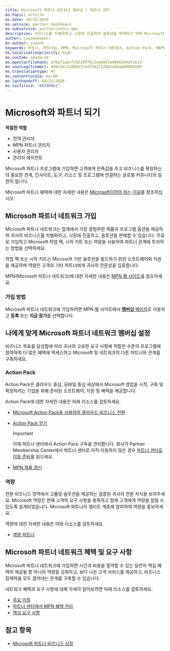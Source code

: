 ```yaml
---
title: Microsoft 파트너 네트워크 멤버십 | 파트너 센터
ms.topic: article
ms.date: 10/25/2019
ms.service: partner-dashboard
ms.subservice: partnercenter-mpn
description: 비즈니스를 차별화하고 시장에 진출하며 솔루션을 판매하기 위해 Microsoft Action Pack, 역량 및 프로그램 옵션을 포함하여 Microsoft와 파트너 혜택에 대해 알아보세요.
author: jasonwhowell
ms.author: jasonh
keywords: 파트너, 파트너십, MPN, Microsoft 파트너 네트워크, Action Pack, MAPS, Action Pack 구독, 혜택, MPN 혜택, 멤버십, 실버, 골드, 역량
ms.localizationpriority: high
ms.custom: seodec18
ms.openlocfilehash: ef6ef1aacfc02205f0c2eab9d3a084b5d4d51b13
ms.sourcegitcommit: 449cb8c32880217ad7543712b02a84ae69869289
ms.translationtype: HT
ms.contentlocale: ko-KR
ms.lasthandoff: 04/23/2020
ms.locfileid: "80390862"
---
```

# <a name="partner-with-microsoft"></a>Microsoft와 파트너 되기

**적절한 역할**
-   전역 관리자
-   MPN 파트너 관리자
-   사용자 관리자
-   관리자 에이전트

Microsoft 파트너 프로그램에 가입하면 고객에게 만족감을 주고 비즈니스를 확장하는 데 필요한 관계, 인사이트, 도구, 리소스 및 프로그램에 연결하는 글로벌 커뮤니티의 일원이 됩니다.

Microsoft 파트너 혜택에 대한 자세한 내용은 [Microsoft이어야 하는 이유](https://partner.microsoft.com/business-opportunities/why-microsoft)를 참조하십시오. 

## <a name="join-the-microsoft-partner-network"></a>Microsoft 파트너 네트워크 가입

<!-- 12/5/18 The content below was copied and pasted directly from the Membership page of the MPN site (https://partner.microsoft.com/membership)-->

Microsoft 파트너 네트워크는 업계에서 가장 광범위한 제품과 프로그램 옵션을 제공하여 귀사의 비즈니스를 차별화하고, 시장에 진출하고, 솔루션을 판매할 수 있습니다. 무료로 가입하고 Microsoft 작업 팩, 시작 키트 또는 역량을 사용하여 파트너 관계에 투자하는 방법을 선택하세요.

작업 팩 또는 시작 키트는 Microsoft 기반 솔루션을 빌드하기 위한 소프트웨어와 지원을 제공하며 역량은 고객과 기타 파트너에게 귀사의 전문성을 입증합니다.

MPN(Microsoft 파트너 네트워크)에 대한 자세한 내용은 [MPN 웹 사이트](https://partner.microsoft.com/commercial)를 참조하세요.

### <a name="how-to-join"></a>가입 방법

Microsoft 파트너 네트워크에 가입하려면 MPN 웹 사이트에서 [**멤버십** 페이지](https://partner.microsoft.com/membership)로 이동하고 **등록** 또는 **지금 참가**를 선택합니다.

## <a name="make-the-microsoft-partner-network-membership-work-for-you"></a>나에게 맞게 Microsoft 파트너 네트워크 멤버십 설정

<!-- 10/25/2019 The content below content from the Membership pages of the MPN site (https://partner.microsoft.com/membership) and additional updated content.-->

비즈니스 목표를 달성함에 따라 귀사의 고유한 요구 사항에 적합한 수준의 프로그램에 참여하여 더 많은 혜택에 액세스하고 Microsoft 및 네트워크의 다른 파트너와 관계를 구축하세요.

### <a name="action-pack"></a>Action Pack

Action Pack은 클라우드 중심, 모바일 중심 세상에서 Microsoft 영업을 시작, 구축 및 확장하려는 기업을 위해 준비된 소프트웨어, 지원 및 혜택을 제공합니다. 

Action Pack에 대한 자세한 내용은 아래 리소스를 검토하세요.

- [Microsoft Action Pack을 사용하여 클라우드 비즈니스 전환](https://partner.microsoft.com/membership/action-pack)

- [Action Pack 얻기](mpn-get-action-pack.md)
  
    >[!IMPORTANT]
    >이제 파트너 센터에서 Action Pack 구독을 관리합니다. 회사가 Partner Membership Center에서 파트너 센터로 아직 이동하지 않은 경우 [파트너 센터로 이동 준비](prepare-pmc-pc-migration.md)를 읽으세요.  

- [MPN 제품 갱신](renew-mpn-offers.md)

### <a name="competencies"></a>역량

전문 비즈니스 영역에서 고품질 솔루션을 제공하는 검증된 귀사의 전문 지식을 보여주세요. Microsoft 역량은 현재 고객의 요구 사항을 충족하고 잠재 고객에게 역량을 알릴 수 있도록 설계되었습니다. Microsoft 파트너의 엘리트 계층에 참여하여 역량을 홍보하세요.

역량에 대한 자세한 내용은 아래 리소스를 검토하세요.

- [역량 파트너](https://partner.microsoft.com/membership/competencies)

## <a name="microsoft-partner-network-benefits-and-requirements"></a>Microsoft 파트너 네트워크 혜택 및 요구 사항

Microsoft 파트너 네트워크에 가입하면 시간과 비용을 절약할 수 있는 일련의 핵심 혜택이 제공될 뿐 아니라 역량을 강화하고, 보다 나은 고객 서비스를 제공하고, 비즈니스 잠재력을 모두 끌어내는 관계를 구축할 수 있습니다.

네트워크 혜택과 요구 사항에 대해 자세히 알아보려면 아래 리소스를 검토하세요.

- [주요 이점](https://partner.microsoft.com/membership/core-benefits#simple-tab-content-1)
- [파트너 센터에서 MPN 혜택 관리](manage-your-partner-network-benefits.md)
- [핵심 요구 사항](https://partner.microsoft.com/membership/core-benefits#simple-tab-content-2)

## <a name="see-also"></a>참고 항목
- [Microsoft 파트너 비즈니스 성장](grow-your-business.md)
